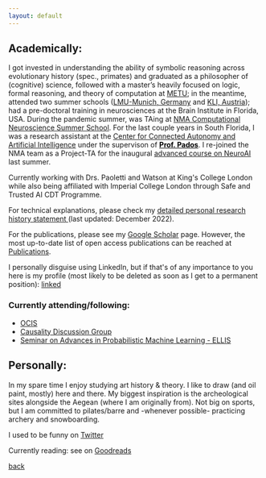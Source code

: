 ```yaml
---
layout: default
---
```



## Academically:


I got invested in understanding the ability of symbolic reasoning across evolutionary history (spec., primates) and graduated as a philosopher of (cognitive) science, followed with a master’s heavily focused on logic, formal reasoning, and theory of computation at [METU](https://www.metu.edu.tr/); in the meantime, attended two summer schools ([LMU-Munich, Germany](https://www.mcmp.philosophie.uni-muenchen.de/about/index.html) and [KLI, Austria](https://www.kli.ac.at/)); had a pre-doctoral training in neurosciences at the Brain Institute in Florida, USA. During the pandemic summer, was TAing at [NMA Computational Neuroscience Summer School](https://github.com/NeuromatchAcademy).
For the last couple years in South Florida, I was a research assistant at the [Center for Connected Autonomy and Artificial Intelligence](https://www.fau.edu/engineering/research/c2a2/) under the supervison of <a href="(https://faculty.eng.fau.edu/dimitrispados/)" style="color: black;">**Prof. Pados**</a>. I re-joined the NMA team as a Project-TA for the inaugural [advanced course on NeuroAI](https://neuromatch.io/neuroai-course/) last summer.

Currently working with Drs. Paoletti and Watson at King's College London while also being affiliated with Imperial College London through Safe and Trusted AI CDT Programme.

For technical explanations, please check my <a href="https://drive.google.com/file/d/1c1ScXncgWqN9CaTl85eE1Q0OCmE-ei3N/view?usp=sharing"> detailed personal research history statement </a> (last updated: December 2022).

<!-- For my experience in teaching, please check <a href="https://drive.google.com/file/d/1TWVjqWuji_ccB_X_QEmNnSqd2KmlMv29/view?usp=sharing"> supporting statement (last updated: January 2023) </a> -->

For the publications, please see my <a href="https://scholar.google.com/citations?user=LGUid5IAAAAJ&hl=en"> Google Scholar</a> page. However, the most up-to-date list of open access publications can be reached at [Publications](./publications.html).

I personally disguise using LinkedIn, but if that's of any importance to you here is my profile (most likely to be deleted as soon as I get to a permanent position): [linked](www.linkedin.com/in/basak-k-)


### Currently attending/following:
 - [OCIS](https://sites.google.com/view/ocis/)
 - [Causality Discussion Group](https://matej-zecevic.de/cdg/)
 - [Seminar on Advances in Probabilistic Machine Learning - ELLIS](https://aaltoml.github.io/apml/)


## Personally:
In my spare time I enjoy studying art history & theory. I like to draw (and oil paint, mostly) here and there. My biggest inspiration is the archeological sites alongside the Aegean (where I am originally from). Not big on sports, but I am committed to pilates/barre and -whenever possible- practicing archery and snowboarding. 

I used to be funny on [Twitter](https://x.com/Basak__k)

Currently reading: see on [Goodreads](https://www.goodreads.com/user/show/161735010-basak) <!--  -->

[back](../index.md)
